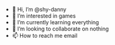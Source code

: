 - 👋 Hi, I’m @shy-danny
- 👀 I’m interested in games
- 🌱 I’m currently learning everything
- 💞️ I’m looking to collaborate on nothing
- 📫 How to reach me email 

<!---
shy-danny/shy-danny is a ✨ special ✨ repository because its `README.md` (this file) appears on your GitHub profile.
You can click the Preview link to take a look at your changes.
--->
